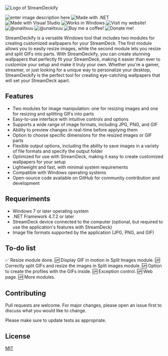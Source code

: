 ![Logo of StreamDeckify](https://i.ibb.co/zHzFTzf/Logo-Text-1.png)

![enter image description here](https://img.shields.io/badge/C%23-239120?style=for-the-badge&logo=c-sharp&logoColor=white) ![Made with .NET](https://img.shields.io/badge/.NET-512BD4?style=for-the-badge&logo=dotnet&logoColor=white) ![Made with Visual Studio](https://img.shields.io/badge/Visual_Studio-5C2D91?style=for-the-badge&logo=visual%20studio&logoColor=white)  ![Works in Windows](https://img.shields.io/badge/Windows-0078D6?style=for-the-badge&logo=windows&logoColor=white) ![Visit my website!](https://img.shields.io/badge/website-000000?style=for-the-badge&logo=About.me&logoColor=white)  ![@unaiitxuu](https://img.shields.io/badge/Instagram-E4405F?style=for-the-badge&logo=instagram&logoColor=white) ![@unaiitxuu](https://img.shields.io/badge/Twitter-1DA1F2?style=for-the-badge&logo=twitter&logoColor=white)
![Buy me a coffee!](https://img.shields.io/badge/Ko--fi-F16061?style=for-the-badge&logo=ko-fi&logoColor=white) ![Donate me!](https://img.shields.io/badge/PayPal-00457C?style=for-the-badge&logo=paypal&logoColor=white)

StreamDeckify is a versatile Windows tool that includes two modules for creating customized wallpapers for your StreamDeck. The first module allows you to easily resize images, while the second module lets you resize and split GIFs into parts. With StreamDeckify, you can create stunning wallpapers that perfectly fit your StreamDeck, making it easier than ever to customize your setup and make it truly your own. Whether you're a gamer, streamer, or just looking for a unique way to personalize your desktop, StreamDeckify is the perfect tool for creating eye-catching wallpapers that will set your StreamDeck apart.

## Features
-   Two modules for image manipulation: one for resizing images and one for resizing and splitting GIFs into parts
-   Easy-to-use interface with intuitive controls and options
-   Supports a wide range of image formats, including JPG, PNG, and GIF
-   Ability to preview changes in real-time before applying them
-   Option to choose specific dimensions for the resized images or GIF parts
-   Flexible output options, including the ability to save images in a variety of file formats and specify the output folder
-   Optimized for use with StreamDeck, making it easy to create customized wallpapers for your setup
-   Lightweight and fast, with minimal system requirements
-   Compatible with Windows operating systems
-   Open-source code available on GitHub for community contribution and development

## Requeriments

- Windows 7 or later operating system
-   .NET Framework 4.7.2 or later
-   StreamDeck device connected to the computer (optional, but required to use the application's features with StreamDeck)
-   Image file formats supported by the application (JPG, PNG, and GIF)

## To-do list
 ✅ Resize module done.
 🆙 Display GIF in motion in Split Images module.
 🆙 Correctly split GIFs and resize the images in Split images module.
 🆙 Option to create the profiles with the GIFs inside.
 🆙 Exception control.
 🆙 Web page.
 🆙 More modules.

## Contributing
Pull requests are welcome. For major changes, please open an issue first to discuss what you would like to change.

Please make sure to update tests as appropriate.

## License
[MIT](https://choosealicense.com/licenses/mit/)




